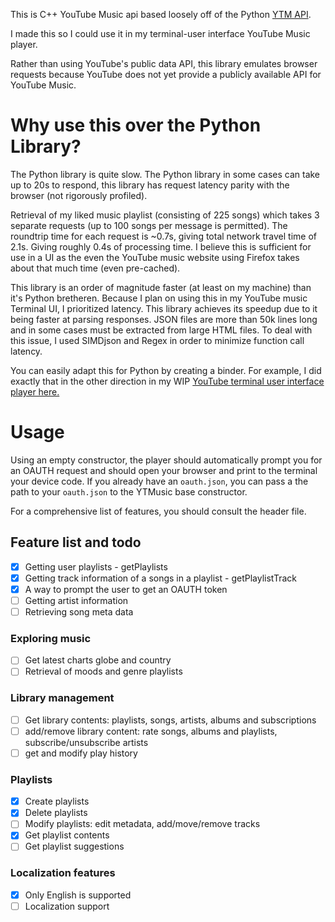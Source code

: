 This is C++ YouTube Music api based loosely off of the Python [YTM API](https://github.com/sigma67/ytmusicapi/tree/621584be3ca28d19667fc7c6353fab9ff09b7fa6).

I made this so I could use it in my terminal-user interface YouTube Music player.  

Rather than using YouTube's public data API, this library emulates browser requests because YouTube does not yet provide a publicly available API for YouTube Music.  

# Why use this over the Python Library?

The Python library is quite slow.  The Python library in some cases can take up to 20s to respond, this library has request latency parity with the browser (not rigorously profiled).

Retrieval of my liked music playlist (consisting of 225 songs) which takes 3 separate requests (up to 100 songs per message is permitted).  The roundtrip time for each request is ~0.7s, giving total network travel time of 2.1s.  Giving roughly 0.4s of processing time.  I believe this is sufficient for use in a UI as the even the YouTube music website using Firefox takes about that much time (even pre-cached).   

This library is an order of magnitude faster (at least on my machine) than it's Python bretheren.  Because I plan on using this in my YouTube music Terminal UI, I prioritized latency.  This library achieves its speedup due to it being faster at parsing responses.  JSON files are more than 50k lines long and in some cases must be extracted from large HTML files.  To deal with this issue, I used SIMDjson and Regex in order to minimize function call latency.  

You can easily adapt this for Python by creating a binder.  For example, I did exactly that in the other direction in my WIP [YouTube terminal user interface player here.](https://github.com/MarcoSin42/yay-tui/blob/7eba5eb558fd7451e7caf5912be83510d7612d86/src/py_wraps/python_wrappers.cpp)

# Usage

Using an empty constructor, the player should automatically prompt you for an OAUTH request and should open your browser and print to the terminal your device code.  If you already have an `oauth.json`, you can pass a the path to your `oauth.json` to the YTMusic base constructor.

For a comprehensive list of features, you should consult the header file.

## Feature list and todo

- [x] Getting user playlists - getPlaylists
- [x] Getting track information of a songs in a playlist - getPlaylistTrack
- [x] A way to prompt the user to get an OAUTH token
- [ ] Getting artist information
- [ ] Retrieving song meta data

### Exploring music
- [ ] Get latest charts globe and country
- [ ] Retrieval of moods and genre playlists

### Library management
- [ ] Get library contents: playlists, songs, artists, albums and subscriptions
- [ ] add/remove library content: rate songs, albums and playlists, subscribe/unsubscribe artists
- [ ] get and modify play history

### Playlists
- [x] Create playlists
- [x] Delete playlists
- [ ] Modify playlists: edit metadata, add/move/remove tracks
- [x] Get playlist contents
- [ ] Get playlist suggestions

### Localization features
- [x] Only English is supported
- [ ] Localization support
